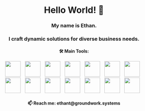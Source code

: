 <h1 align="center">Hello World! 👋</h1> 
<h3 align="center">My name is Ethan.</h3>
<h3 align="center">I craft dynamic solutions for diverse business needs.</h3>
<h4 align="center">🛠️ Main Tools:</h4>
<p align="center">
  <img style="margin-right: 10px;" height="50" width="50" src="https://cdn.jsdelivr.net/gh/devicons/devicon/icons/angularjs/angularjs-plain.svg" />
  <img style="margin-right: 10px;" height="50" width="50" src="https://cdn.jsdelivr.net/gh/devicons/devicon/icons/ionic/ionic-original.svg" />
  <img style="margin-right: 10px;" height="50" width="50" src="https://cdn.jsdelivr.net/gh/devicons/devicon/icons/nodejs/nodejs-original.svg" />
  <img style="margin-right: 10px;" height="50" width="50" src="https://cdn.jsdelivr.net/gh/devicons/devicon/icons/csharp/csharp-plain.svg" />
  <img style="margin-right: 10px;" height="50" width="50" src="https://cdn.jsdelivr.net/gh/devicons/devicon/icons/dotnetcore/dotnetcore-original.svg" />
  <img style="margin-right: 10px;" height="50" width="50" src="https://cdn.jsdelivr.net/gh/devicons/devicon/icons/go/go-original-wordmark.svg" />
  <img style="margin-right: 10px;" height="50" width="50" src="https://cdn.jsdelivr.net/gh/devicons/devicon/icons/python/python-plain.svg" />
  <img style="margin-right: 10px;" height="50" width="50" src="https://cdn.jsdelivr.net/gh/devicons/devicon/icons/typescript/typescript-plain.svg" />
  <img style="margin-right: 10px;" height="50" width="50" src="https://cdn.jsdelivr.net/gh/devicons/devicon/icons/javascript/javascript-plain.svg" />
  <img style="margin-right: 10px;" height="50" width="50" src="https://cdn.jsdelivr.net/gh/devicons/devicon/icons/microsoftsqlserver/microsoftsqlserver-plain-wordmark.svg" />
  <img style="margin-right: 10px;" height="50" width="50" src="https://cdn.jsdelivr.net/gh/devicons/devicon/icons/mysql/mysql-plain.svg" />
  <img style="margin-right: 10px;" height="50" width="50" src="https://cdn.jsdelivr.net/gh/devicons/devicon/icons/git/git-plain.svg" />
  <img style="margin-right: 10px;" height="50" width="50" src="https://cdn.jsdelivr.net/gh/devicons/devicon/icons/docker/docker-plain.svg" />
  <img style="margin-right: 10px;" height="50" width="50" src="https://cdn.jsdelivr.net/gh/devicons/devicon/icons/azure/azure-original.svg" />
</p>

<h4 align="center">📫 Reach me: ethant@groundwork.systems</h4>
<!--
<img align="center" src="https://github-readme-stats-git-masterorgs-github-readme-stats-team.vercel.app/api?username=EthanTuning&count_private=true&show_icons=true&theme=dark&include_orgs=true&hide=issues,stars,contribs" />
<img align="center" src="https://github-readme-stats-git-masterorgs-github-readme-stats-team.vercel.app/api/top-langs/?username=EthanTuning&langs_count=6&theme=dark&include_orgs=true" />

